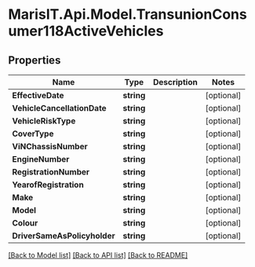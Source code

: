 
# MarisIT.Api.Model.TransunionConsumer118ActiveVehicles

## Properties

Name | Type | Description | Notes
------------ | ------------- | ------------- | -------------
**EffectiveDate** | **string** |  | [optional] 
**VehicleCancellationDate** | **string** |  | [optional] 
**VehicleRiskType** | **string** |  | [optional] 
**CoverType** | **string** |  | [optional] 
**ViNChassisNumber** | **string** |  | [optional] 
**EngineNumber** | **string** |  | [optional] 
**RegistrationNumber** | **string** |  | [optional] 
**YearofRegistration** | **string** |  | [optional] 
**Make** | **string** |  | [optional] 
**Model** | **string** |  | [optional] 
**Colour** | **string** |  | [optional] 
**DriverSameAsPolicyholder** | **string** |  | [optional] 

[[Back to Model list]](../README.md#documentation-for-models)
[[Back to API list]](../README.md#documentation-for-api-endpoints)
[[Back to README]](../README.md)

